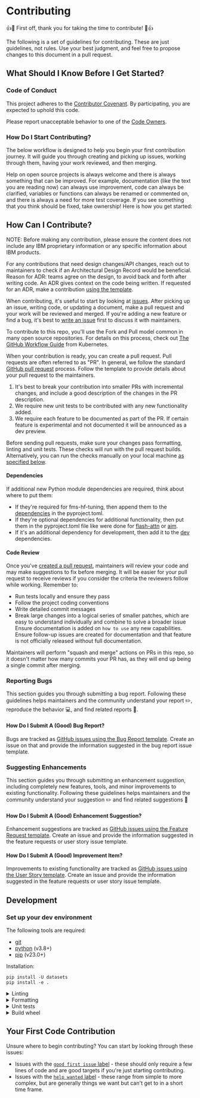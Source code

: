 # Contributing

👍🎉 First off, thank you for taking the time to contribute! 🎉👍

The following is a set of guidelines for contributing. These are just guidelines, not rules. Use your best judgment, and feel free to propose changes to this document in a pull request.

## What Should I Know Before I Get Started?

### Code of Conduct

This project adheres to the [Contributor Covenant](./code-of-conduct.md). By participating, you are expected to uphold this code.

Please report unacceptable behavior to one of the [Code Owners](./CODEOWNERS).

### How Do I Start Contributing?

The below workflow is designed to help you begin your first contribution journey. It will guide you through creating and picking up issues, working through them, having your work reviewed, and then merging.

Help on open source projects is always welcome and there is always something that can be improved. For example, documentation (like the text you are reading now) can always use improvement, code can always be clarified, variables or functions can always be renamed or commented on, and there is always a need for more test coverage. If you see something that you think should be fixed, take ownership! Here is how you get started:

## How Can I Contribute?

NOTE: Before making any contribution, please ensure the content does not include any IBM proprietary information or any specific information about IBM products. 

For any contributions that need design changes/API changes, reach out to maintainers to check if an Architectural Design Record would be beneficial. Reason for ADR: teams agree on the design, to avoid back and forth after writing code. An ADR gives context on the code being written. If requested for an ADR, make a contribution [using the template](./architecture_records/template.md).

When contributing, it's useful to start by looking at [issues](https://github.com/foundation-model-stack/fms-hf-tuning/issues). After picking up an issue, writing code, or updating a document, make a pull request and your work will be reviewed and merged. If you're adding a new feature or find a bug, it's best to [write an issue](https://github.com/foundation-model-stack/fms-hf-tuning/issues/new) first to discuss it with maintainers. 

To contribute to this repo, you'll use the Fork and Pull model common in many open source repositories. For details on this process, check out [The GitHub Workflow
Guide](https://github.com/kubernetes/community/blob/master/contributors/guide/github-workflow.md)
from Kubernetes.

When your contribution is ready, you can create a pull request. Pull requests are often referred to as "PR". In general, we follow the standard [GitHub pull request](https://help.github.com/en/articles/about-pull-requests) process. Follow the template to provide details about your pull request to the maintainers. 
1. It's best to break your contribution into smaller PRs with incremental changes, and include a good description of the changes in the PR description. 
2. We require new unit tests to be contributed with any new functionality added.
3. We require each feature to be documented as part of the PR. If certain feature is experimental and not documented it will be announced as a dev preview.

Before sending pull requests, make sure your changes pass formatting, linting and unit tests. These checks will run with the pull request builds. Alternatively, you can run the checks manually on your local machine [as specified below](#development).

#### Dependencies
If additional new Python module dependencies are required, think about where to put them:

- If they're required for fms-hf-tuning, then append them to the [dependencies](https://github.com/foundation-model-stack/fms-hf-tuning/blob/main/pyproject.toml#L28) in the pyproject.toml.
- If they're optional dependencies for additional functionality, then put them in the pyproject.toml file like were done for [flash-attn](https://github.com/foundation-model-stack/fms-hf-tuning/blob/main/pyproject.toml#L44) or [aim](https://github.com/foundation-model-stack/fms-hf-tuning/blob/main/pyproject.toml#L45).
- If it's an additional dependency for development, then add it to the [dev](https://github.com/foundation-model-stack/fms-hf-tuning/blob/main/pyproject.toml#L43) dependencies.

#### Code Review

Once you've [created a pull request](#how-can-i-contribute), maintainers will review your code and may make suggestions to fix before merging. It will be easier for your pull request to receive reviews if you consider the criteria the reviewers follow while working. Remember to:

- Run tests locally and ensure they pass
- Follow the project coding conventions
- Write detailed commit messages
- Break large changes into a logical series of smaller patches, which are easy to understand individually and combine to solve a broader issue
Ensure documentation is added on `how to use` any new capabilities. Ensure follow-up issues are created for documentation and that feature is not officially released without full documentation.

Maintainers will perform "squash and merge" actions on PRs in this repo, so it doesn't matter how many commits your PR has, as they will end up being a single commit after merging.

### Reporting Bugs

This section guides you through submitting a bug report. Following these guidelines helps maintainers and the community understand your report ✏️, reproduce the behavior 💻, and find related reports 🔎.

#### How Do I Submit A (Good) Bug Report?

Bugs are tracked as [GitHub issues using the Bug Report template](https://github.com/foundation-model-stack/fms-hf-tuning/issues/new?template=bug_report.md). Create an issue on that and provide the information suggested in the bug report issue template. 

### Suggesting Enhancements

This section guides you through submitting an enhancement suggestion, including completely new features, tools, and minor improvements to existing functionality. Following these guidelines helps maintainers and the community understand your suggestion ✏️ and find related suggestions 🔎

#### How Do I Submit A (Good) Enhancement Suggestion?

Enhancement suggestions are tracked as [GitHub issues using the Feature Request template](https://github.com/foundation-model-stack/fms-hf-tuning/issues/new?template=feature_request.md). Create an issue and provide the information suggested in the feature requests or user story issue template.

#### How Do I Submit A (Good) Improvement Item?

Improvements to existing functionality are tracked as [GitHub issues using the User Story template](https://github.com/foundation-model-stack/fms-hf-tuning/issues/new?template=user_story.md). Create an issue and provide the information suggested in the feature requests or user story issue template.

## Development

### Set up your dev environment

The following tools are required:

- [git](https://git-scm.com)
- [python](https://www.python.org) (v3.8+)
- [pip](https://pypi.org/project/pip/) (v23.0+)

Installation:
``` 
pip install -U datasets
pip install -e .
```
<details>
<summary>Linting</summary>

To lint your code:
```
    make lint
```

We use Pylint to checks your Python code for errors, coding standards, code convention and refactoring suggestions.

Pylint emits [messages](https://pylint.pycqa.org/en/latest/user_guide/messages/index.html) that provides explanations of the failed checks.

You should fix all message in the following order:
1. Fix each message provided. Select a message [description](https://pylint.pycqa.org/en/latest/user_guide/messages/messages_overview.html#messages-overview) to fix a message.
2. Disable a message (i.e: unbalanced-tuple-unpacking) caused by a particular line of code:
    ```python
    a, b = ... # pylint: disable=unbalanced-tuple-unpacking
    ```
    Please see [here](https://pylint.pycqa.org/en/latest/user_guide/messages/message_control.html#block-disables) for the progma syntax.

3. Disable a checker globally. Please extend the `disable=` list in the [pylintrc](.pylintrc) file.
    > Note: Disable checkers only if there is good reason.
</details>

<details>
<summary>Formatting</summary>

To format your code:
```
    make fmt
```
We use [black](https://github.com/psf/black) formatter to format the code.

You could optionally install the git pre-commit hooks if you would like to format the code automatically for each commit:
```
brew install pre-commit
pre-commit install
```
</details>

<details>
<summary>Unit tests</summary>

To run unit tests:
```
    make test
```
Running unit tests ensures your contributions do not break exiting code.
We use [pytest](https://docs.pytest.org/) framework to run unit tests. The framework is setup to run all run all test_*.py or *_test.py in the [tests](./tests) directory.

> Optionally, run `make all` command to do formatting, linting, and testing at once.
</details>

<details>
<summary>Build wheel</summary>

To build a wheel file:
```shell
tox -e build
```
Running the command will create a single ZIP-format archive containing the library source code with the .whl extension in the `dist/` directory.

</details>

## Your First Code Contribution

Unsure where to begin contributing? You can start by looking through these issues:

- Issues with the [`good first issue` label](https://github.com/foundation-model-stack/fms-hf-tuning/issues?q=is%3Aissue+is%3Aopen+label%3A%22good+first+issue%22) - these should only require a few lines of code and are good targets if you're just starting contributing.
- Issues with the [`help wanted` label](https://github.com/foundation-model-stack/fms-hf-tuning/issues?q=is%3Aissue+is%3Aopen+label%3A%22help+wanted%22) - these range from simple to more complex, but are generally things we want but can't get to in a short time frame.
